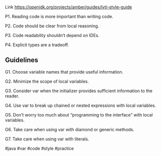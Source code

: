 Link https://openjdk.org/projects/amber/guides/lvti-style-guide

P1. Reading code is more important than writing code.

P2. Code should be clear from local reasoning.

P3. Code readability shouldn’t depend on IDEs.

P4. Explicit types are a tradeoff.

## Guidelines

G1. Choose variable names that provide useful information.

G2. Minimize the scope of local variables.

G3. Consider var when the initializer provides sufficient information to the reader.

G4. Use var to break up chained or nested expressions with local variables.

G5. Don’t worry too much about “programming to the interface” with local variables.

G6. Take care when using var with diamond or generic methods.

G7. Take care when using var with literals.

#java #var #code #style #practice